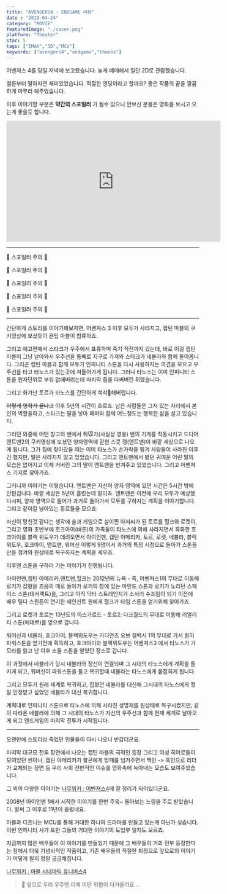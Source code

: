 ```yaml
---
title: "AVENGERS4 - ENDGAME 리뷰"
date : "2019-04-24"
category: "MOVIE"
featuredImage: "./cover.png"
platform: "Theater"
star: 5
tags: ["IMAX","3D","MCU"]
keywords: ["avengers4","endgame","thanos"]
---
```


어벤져스 4를 당일 저녁에 보고왔습니다. 늦게 예매해서 일단 2D로 관람했습니다.

결론부터 말하자면 재미있었습니다. 적절한 엔딩이라고 할까요? 좋은 작품의 끝을 깔끔하게 마무리 해주었습니다.

이후 이야기할 부분은 __약간의 스포일러__ 가 될수 있으니 안보신 분들은 영화를 보시고 오는게 좋을듯 합니다.

<iframe width="560" height="315" src="https://www.youtube.com/embed/Q8-QBK27hrU" frameborder="0" allow="accelerometer; autoplay; encrypted-media; gyroscope; picture-in-picture" allowfullscreen></iframe>

- - -

🚧 스포일러 주의 🚧

🚧 스포일러 주의 🚧

🚧 스포일러 주의 🚧

🚧 스포일러 주의 🚧

🚧 스포일러 주의 🚧

- - -

간단하게 스토리를 이야기해보자면, 어벤져스 3 이후 모두가 사라지고, 캡틴 마블의 쿠키영상에 보셨듯이 캔팁 마블이 합류하죠.

그리고 예고편에서 스타크가 우주에서 표류하며 죽기 직전까지 갔는데, 바로 이걸 캡틴 마블이 그냥 날아와서 우주선을 통째로 지구로 가져와 스타크가 네뷸라와 함께 돌아옵니다. 그리곤 캡틴 마블과 함께 모두가 인피니티 스톤을 다시 사용하자는 의견을 모으고 우주선을 타고 타노스가 있는곳에 쳐들어가게 됩니다. 그러나 타노스는 이미 인피니티 스톤을 원자단위로 부숴 없애버리는데 마지막 힘을 다써버린 뒤였습니다.

그리고 화가난 토르가 타노스를 간단하게 쓱삭🔪해버립니다.

~~이렇게 영화가 끝나고~~ 이후 5년의 시간이 흐르죠. 남은 사람들은 그저 있는 자리에서 본인의 역할을하고, 스타크는 딸을 낳아 페퍼와 함께 어느정도는 행복한 삶을 살고 있습니다.

그러던 와중에 어떤 창고의 밴에서 쥐🐭가(사실상 영웅) 밴의 기계를 작동시키고 드디어 앤트맨2의 쿠키영상에 보셨던 양자영역에 갇힌 스콧 랭(앤트맨)이 바깥 세상으로 나오게 됩니다. 그가 집에 찾아갔을 때는 이미 타노스가 손가락을 튕겨 사람들이 사라진 이후긴 했지만, 딸은 사라지지 않고 있었습니다. 그리고 앤트맨에서 봤던 귀여운 어린 딸의 모습은 없어지고 이제 커버린 그의 딸이 앤트맨을 반겨주고 있었습니다. 그리고 어벤져스 기지로 찾아가죠.

그러니까 이야기는 이렇습니다. 앤트맨은 자신이 양자 영역에 있던 시간은 5시간 밖에 안된겁니다. 바깥 세상은 5년이 흘렀는데 말이죠. 앤트맨은 이전에 우리 모두가 예상했다시피, 양자 영역으로 들어가 과거로 돌아가서 모두를 구하자는 계획을 이야기합니다. 그리고 같이갈 남아있는 동료들을 모으죠.

자신이 망친것 같다는 생각에 술과 게임으로 살이찐 아저씨가 된 토르를 헐크와 로켓이, 그리고 영화 초반부에 호크아이(바튼)의 가족들이 타노스에 의해 사라지면서 흑화한 호크아이를 블랙 위도우가 데려오면서 아이언맨, 캡틴 아메리카, 토르, 로켓, 네뷸라, 블랙위도우, 호크아이, 앤트맨, 워머신 이렇게 9명이서 과거의 특정 시점으로 돌아가 스톤들만을 챙겨와 원상태로 복구하자는 계획을 세우죠.

이후엔 스톤을 구하러 가는 이야기가 진행됩니다.

아이언맨,캡틴 아메리카,앤트맨,헐크는 2012년의 뉴욕 - 즉, 어벤져스1의 무대로 이동해 로키가 잡혔을 즈음의 때로 돌아가 로키의 창에 있는 마인드 스톤과 로키가 노리던 스페이스 스톤(테서렉트)을, 그리고 아직 닥터 스트레인지가 소서러 수프림이 되기 이전에 배우 틸다 스윈튼이 연기한 에인션트 원에게 헐크가 타임 스톤을 얻기위해 찾아가죠.

그리고 로켓과 토르는 13년도의 아스가르드 - 토르2: 다크월드의 무대로 이동해 리얼리티 스톤(에테르)를 얻으로 갑니다.

워머신과 네뷸라, 호크아이, 블랙위도우는 가디언즈 오브 갤럭시 1의 무대로 가서 퀼이 파워스톤을 얻기전에 획득하고, 호크아이와 블랙위도우는 어벤져스3 에서 타노스가 가모라를 잃고 난 이후 소울 스톤을 얻었던 장소로 갑니다.

이 과정에서 네뷸라가 당시 네뷸라와 정신이 연결되며 그 시대의 타노스에게 계획을 들키게 되고, 워머신이 파워스톤을 들고 복귀할때 네뷸라는 타노스에게 붙잡히게 됩니다.

그리고 모두가 원래 세계로 복귀하고, 잡혔던 네뷸라를 대신해 그시대의 타노스에게 정말 인정받고 싶었던 네뷸라가 대신 복귀합니다.

계획대로 인피니티 스톤으로 타노스에 의해 사라진 생명체를 원상태로 복구시켰지만, 같이 따라온 네뷸라에 의해 그 시대의 타노스가 자신의 우주선과 함께 현재 세계로 날아오게 되고 엔드게임의 마지막 전투가 시작됩니다.

- - -

오랜만에 스토리상 죽었던 인물들이 다시 나오니 반갑더군요.

마지막 대규모 전투 장면에서 나오는 캡틴 마블의 극적인 등장 그리고 여성 히어로들이 모여있던 씬이나, 캡틴 아메리카가 팔콘에게 방패를 넘겨주면서 백인 -> 흑인으로 리더가 교체되는 장면 등 우리 사회 전반적인 이슈를 영화속에 녹아내는 모습도 보여주었습니다.

그 외의 다양한 이야기는 [나무위키 : 어벤져스4](https://namu.wiki/w/%EC%96%B4%EB%B2%A4%EC%A0%B8%EC%8A%A4:%20%EC%97%94%EB%93%9C%EA%B2%8C%EC%9E%84?from=%EC%96%B4%EB%B2%A4%EC%A0%B8%EC%8A%A44)에 잘 정리가 되어있더군요.

2008년 아이언맨 1에서 시작한 이야기를 한번 주욱~ 돌아보는 느낌을 주로 받았습니다. 벌써 그 이후로 11년이 흘렀네요.

마블과 디즈니는 MCU를 통해 거대한 하나의 드라마를 만들고 있는게 아닌가 싶습니다. 이번 인피니티 사가 또한 그들의 거대한 이야기의 도입부 일지도 모르죠.

지금까지 많은 배우들이 이 이야기를 만들었기 때문에 그 배우들이 거의 전부 등장한다는 점에서 더욱 기념비적인 작품이고, 기존 배우들의 적절한 퇴장으로 앞으로의 이야기가 어떻게 될지 정말 궁금해집니다.

[나무위키 : 마블 시네마틱 유니버스4](https://namu.wiki/w/%EB%A7%88%EB%B8%94%20%EC%8B%9C%EB%84%A4%EB%A7%88%ED%8B%B1%20%EC%9C%A0%EB%8B%88%EB%B2%84%EC%8A%A4/%ED%8E%98%EC%9D%B4%EC%A6%88%204?from=%EB%A7%88%EB%B8%94%20%ED%8E%98%EC%9D%B4%EC%A6%88%204)

>🤔 앞으로 우리 우주엔 이제 어떤 위험이 다가올까요 ...